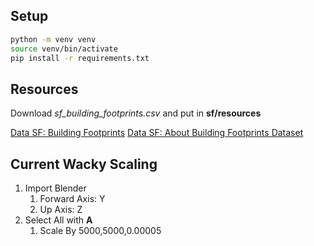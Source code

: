 

## Setup

```bash
python -m venv venv
source venv/bin/activate
pip install -r requirements.txt
```

## Resources

Download *sf_building_footprints.csv* and put in **sf/resources**

[Data SF: Building Footprints](https://data.sfgov.org/Geographic-Locations-and-Boundaries/Building-Footprints/ynuv-fyni/data)
[Data SF: About Building Footprints Dataset](https://data.sfgov.org/Geographic-Locations-and-Boundaries/Building-Footprints/ynuv-fyni/about_data)


## Current Wacky Scaling

1. Import Blender
   1. Forward Axis: Y
   2. Up Axis: Z
2. Select All with **A**
   1. Scale By 5000,5000,0.00005